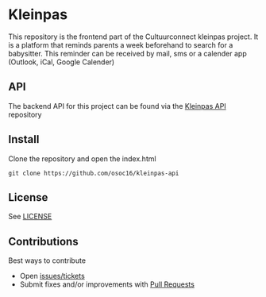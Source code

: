 # Kleinpas
This repository is the frontend part of the Cultuurconnect kleinpas project. It is a platform that reminds parents a week beforehand to search for a babysitter. This reminder can be received by mail, sms or a calender app (Outlook, iCal, Google Calender)

## API
The backend API for this project can be found via the [Kleinpas API](https://github.com/osoc16/kleinpas-api) repository

## Install
Clone the repository and open the index.html
```
git clone https://github.com/osoc16/kleinpas-api
```

## License
See [LICENSE](LICENSE)

## Contributions
Best ways to contribute
* Open [issues/tickets](../../issues)
* Submit fixes and/or improvements with [Pull Requests](../../pulls)
